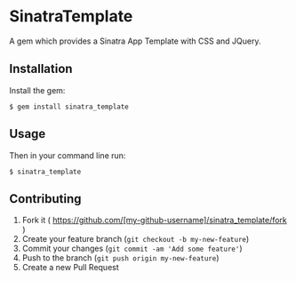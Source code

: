# SinatraTemplate

A gem which provides a Sinatra App Template with CSS and JQuery.

## Installation

Install the gem:

    $ gem install sinatra_template

## Usage

Then in your command line run:

    $ sinatra_template

## Contributing

1. Fork it ( https://github.com/[my-github-username]/sinatra_template/fork )
2. Create your feature branch (`git checkout -b my-new-feature`)
3. Commit your changes (`git commit -am 'Add some feature'`)
4. Push to the branch (`git push origin my-new-feature`)
5. Create a new Pull Request
